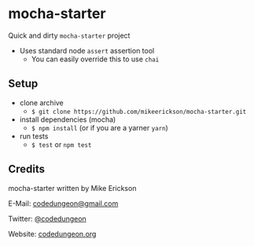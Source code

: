 # mocha-starter

Quick and dirty `mocha-starter` project

- Uses standard node `assert` assertion tool
  - You can easily override this to use `chai`

## Setup

- clone archive
  - `$ git clone https://github.com/mikeerickson/mocha-starter.git`
- install dependencies (mocha)
  - `$ npm install` (or if you are a yarner `yarn`)
- run tests
  - `$ test` or `npm test`

## Credits

mocha-starter written by Mike Erickson

E-Mail: [codedungeon@gmail.com](mailto:codedungeon@gmail.com)

Twitter: [@codedungeon](http://twitter.com/codedungeon)

Website: [codedungeon.org](http://codedungeon.org)
